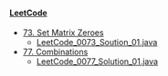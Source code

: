 #### [LeetCode](https://leetcode.com/)

- [73. Set Matrix Zeroes](https://leetcode.com/problems/set-matrix-zeroes/description/)
    + [LeetCode_0073_Soution_01.java](https://github.com/southday/codejava/blob/master/code/src/southday/java/acm/leetcode/LeetCode_0073_Soution_01.java)
- [77. Combinations](https://leetcode.com/problems/combinations/description/)
    + [LeetCode_0077_Solution_01.java](https://github.com/southday/codejava/blob/master/code/src/southday/java/acm/leetcode/LeetCode_0077_Solution_01.java)
